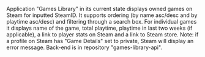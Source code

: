 Application "Games Library" in its current state displays owned games on Steam for inputted SteamID. It supports ordering (by name asc/desc and by playtime asc/desc) and filtering through a search box. For individual games it displays name of the game, total playtime, playtime in last two weeks (if applicable), a link to player stats on Steam and a link to Steam store.
Note: if a profile on Steam has "Game Details" set to private, Steam will display an error message.
Back-end is in repository "games-library-api".